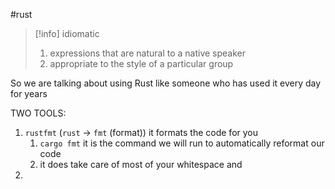 #rust 

>[!info] idiomatic
>1. expressions that are natural to a native speaker
>2. appropriate to the style of a particular group

So we are talking about using Rust  like someone  who has used it every day for years

TWO TOOLS:
1. `rustfmt` (`rust` -> `fmt` (format)) it formats the code for you
	1. `cargo fmt` it is the command we will run to automatically  reformat our code
	2. it does take care of most of your whitespace and
2. 







